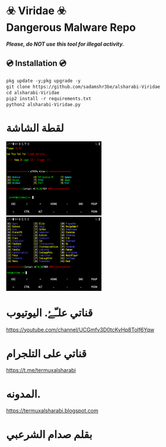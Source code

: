 # ☣️ Viridae ☣️<br>Dangerous Malware Repo

<i>**Please, do NOT use this tool for illegal activity.**</i>

## 💿 Installation 💿
```
pkg update -y;pkg upgrade -y
git clone https://github.com/sadamshr3be/alsharabi-Viridae
cd alsharabi-Viridae 
pip2 install -r requirements.txt
python2 alsharabi-Viridae.py
```

##

# لقطة الشاشة


<img src="https://github.com/sadamshr3be/alsharabi-Viridae/blob/main/Capture%2B_2022-04-13-19-03-52.png" width="257px" height="200px"/>

<img src="https://github.com/sadamshr3be/alsharabi-Viridae/blob/main/Capture%2B_2022-04-13-19-04-09.png" width="257px" height="200px"/>





# قناتي علـّۓ. اليوتيوب 

https://youtube.com/channel/UCGmfv3D0tcKvHp8Tolf6Yqw

# قناتي على التلجرام 

https://t.me/termuxalsharabi
# المدونه. 

https://termuxalsharabi.blogspot.com

# بقلم صدام الشرعبي
